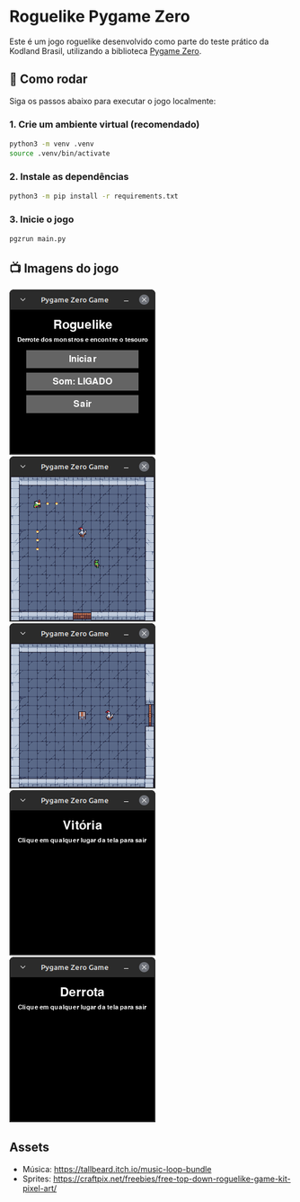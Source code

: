 # Roguelike Pygame Zero

Este é um jogo roguelike desenvolvido como parte do teste prático da Kodland Brasil,
utilizando a biblioteca [Pygame Zero](https://pygame-zero.readthedocs.io/).

## 🚀 Como rodar

Siga os passos abaixo para executar o jogo localmente:

### 1. Crie um ambiente virtual (recomendado)

```sh
python3 -m venv .venv
source .venv/bin/activate
```

### 2. Instale as dependências

```sh
python3 -m pip install -r requirements.txt
```

### 3. Inicie o jogo

```sh
pgzrun main.py
```

## 📺 Imagens do jogo

![Tela inicial](resources/menu_screen.png)
![Jogo Principal](resources/main_game.png)
![Tesouro](resources/victory_room.png)
![Tela de Vitória](resources/victory_screen.png)
![Tela de Derrota](resources/defeat_screen.png)

## Assets

- Música: https://tallbeard.itch.io/music-loop-bundle
- Sprites: https://craftpix.net/freebies/free-top-down-roguelike-game-kit-pixel-art/
